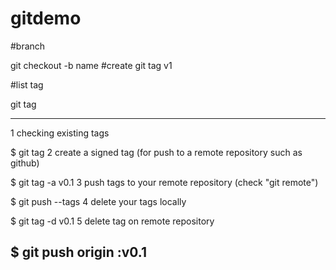 # gitdemo


#branch 

git checkout -b name 
#create
git tag v1

#list tag

git tag

-------------------------
1 checking existing tags

$ git tag
2 create a signed tag (for push to a remote repository such as github)

$ git tag -a v0.1
3 push tags to your remote repository (check "git remote")

$ git push --tags
4 delete your tags locally

$ git tag -d v0.1
5 delete tag on remote repository

$ git push origin :v0.1
---------------------------------------
